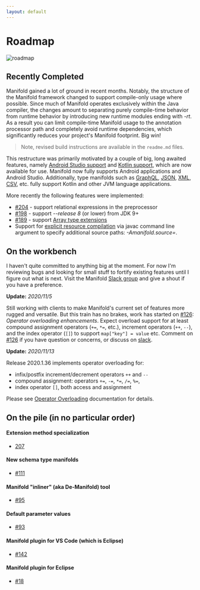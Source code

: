 ```yaml
---
layout: default
---
```


# Roadmap
 
![roadmap](http://manifold.systems/images/roadmap.jpg)
 
## Recently Completed

Manifold gained a lot of ground in recent months. Notably, the structure of the Manifold framework changed to support compile-only
usage where possible. Since much of Manifold operates exclusively within the Java compiler, the changes amount to
separating purely compile-time behavior from runtime behavior by introducing new runtime modules ending with *-rt*. As a result you
can limit compile-time Manifold usage to the annotation processor path and completely avoid runtime dependencies, which significantly
reduces your project's Manifold footprint. Big win!

>Note, revised build instructions are available in the `readme.md` files.

This restructure was primarily motivated by a couple of big, long awaited features, namely [Android Studio support](http://manifold.systems/android.html)
and [Kotlin support](http://manifold.systems/kotlin.html), which are now available for use. Manifold now fully supports Android
applications and Android Studio. Additionally, type manifolds such as [GraphQL](https://github.com/manifold-systems/manifold/tree/master/manifold-deps-parent/manifold-graphql),
[JSON](https://github.com/manifold-systems/manifold/tree/master/manifold-deps-parent/manifold-json),
[XML](https://github.com/manifold-systems/manifold/tree/master/manifold-deps-parent/manifold-xml),
[CSV](https://github.com/manifold-systems/manifold/tree/master/manifold-deps-parent/manifold-csv), etc. fully support
Kotlin and other JVM language applications.

More recently the following features were implemented:
- [#204](https://github.com/manifold-systems/manifold/issues/204) - support relational expressions in the preprocessor
- [#198](https://github.com/manifold-systems/manifold/issues/198) - support *--release 8* (or lower) from JDK 9+
- [#189](https://github.com/manifold-systems/manifold/issues/189) - support [Array type extensions](https://github.com/manifold-systems/manifold/tree/master/manifold-deps-parent/manifold-ext#extending-arrays)
- Support for [explicit resource compilation](https://github.com/manifold-systems/manifold/tree/master/manifold-core-parent/manifold#explicit-resource-compilation)
via javac command line argument to specify additional source paths: *-Amanifold.source=<paths>*.

  
## On the workbench

 I haven't quite committed to anything big at the moment. For now I'm reviewing bugs and looking for small stuff
 to fortify existing features until I figure out what is next. Visit the Manifold [Slack group](https://join.slack.com/t/manifold-group/shared_invite/zt-e0bq8xtu-93ASQa~a8qe0KDhOoD6Bgg)
 and give a shout if you have a preference.
 
 **Update:** _2020/11/5_
 
 Still working with clients to make Manifold's current set of features more rugged and versatile. But this train has no
 brakes, work has started on [#126](https://github.com/manifold-systems/manifold/issues/126): _Operator overloading enhancements_.
 Expect overload support for at least compound assignment operators (`+=`, `*=`, etc.), increment operators (`++`, `--`),
 and the index operator (`[]`) to support `map["key"] = value` etc. Comment on [#126](https://github.com/manifold-systems/manifold/issues/126) if you have
 question or concerns, or discuss on [slack](https://join.slack.com/t/manifold-group/shared_invite/zt-e0bq8xtu-93ASQa~a8qe0KDhOoD6Bgg).
 
 **Update:** _2020/11/13_

Release 2020.1.36 implements operator overloading for:

* infix/postfix increment/decrement operators  `++` and `--`
* compound assignment: operators `+=`, `-=`, `*=`, `/=`, `%=`, 
* index operator `[]`, both access and assignment

Please see [Operator Overloading](https://github.com/manifold-systems/manifold/tree/master/manifold-deps-parent/manifold-ext#operator-overloading) documentation for details.
  
## On the pile (in no particular order)

#### Extension method specialization 
* [207](https://github.com/manifold-systems/manifold/issues/207)

#### New schema type manifolds 
* [#111](https://github.com/manifold-systems/manifold/issues/111)

#### Manifold "inliner" (aka De-Manifold) tool
* [#95](https://github.com/manifold-systems/manifold/issues/95)

#### Default parameter values
* [#93](https://github.com/manifold-systems/manifold/issues/93)

#### Manifold plugin for VS Code (which is Eclipse)
* [#142](https://github.com/manifold-systems/manifold/issues/142)

#### Manifold plugin for Eclipse
* [#18](https://github.com/manifold-systems/manifold/issues/18)

